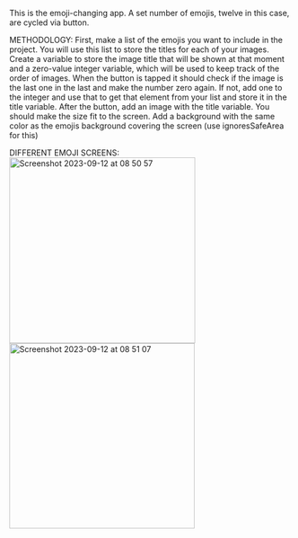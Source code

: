 This is the emoji-changing app. A set number of emojis, twelve in this case, are cycled via button.


METHODOLOGY:
First, make a list of the emojis you want to include in the project. You will use this list to store the titles for each of your images. Create a variable to store the image title that will be shown at that moment and a zero-value integer variable, which will be used to keep track of the order
of images. When the button is tapped it should check if the image is the last one in the last and make the number zero again. If not, add one to the integer and use that to get that element from your list and store it in the title variable. After the button, add an image with the title variable. You should make the size fit to the screen. Add a background with the same color as the emojis background covering the screen (use ignoresSafeArea for this)


DIFFERENT EMOJI SCREENS:
<img width="331" alt="Screenshot 2023-09-12 at 08 50 57" src="https://github.com/cdolu/csp/assets/112435811/2d1b1386-3fcd-4f76-ab18-7d645c50810d">
<img width="330" alt="Screenshot 2023-09-12 at 08 51 07" src="https://github.com/cdolu/csp/assets/112435811/a34d13ce-11e5-4832-a15b-baf9041174bc">
